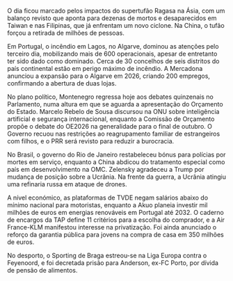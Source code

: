 O dia ficou marcado pelos impactos do supertufão Ragasa na Ásia, com um balanço revisto que aponta para dezenas de mortos e desaparecidos em Taiwan e nas Filipinas, que já enfrentam um novo ciclone. Na China, o tufão forçou a retirada de milhões de pessoas.

Em Portugal, o incêndio em Lagos, no Algarve, dominou as atenções pelo terceiro dia, mobilizando mais de 600 operacionais, apesar de entretanto ter sido dado como dominado. Cerca de 30 concelhos de seis distritos do país continental estão em perigo máximo de incêndio. A Mercadona anunciou a expansão para o Algarve em 2026, criando 200 empregos, confirmando a abertura de duas lojas.

No plano político, Montenegro regressa hoje aos debates quinzenais no Parlamento, numa altura em que se aguarda a apresentação do Orçamento do Estado. Marcelo Rebelo de Sousa discursou na ONU sobre inteligência artificial e segurança internacional, enquanto a Comissão de Orçamento propõe o debate do OE2026 na generalidade para o final de outubro. O Governo recuou nas restrições ao reagrupamento familiar de estrangeiros com filhos, e o PRR será revisto para reduzir a burocracia.

No Brasil, o governo do Rio de Janeiro restabeleceu bónus para polícias por mortes em serviço, enquanto a China abdicou do tratamento especial como país em desenvolvimento na OMC. Zelensky agradeceu a Trump por mudança de posição sobre a Ucrânia. Na frente da guerra, a Ucrânia atingiu uma refinaria russa em ataque de drones.

A nível económico, as plataformas de TVDE negam salários abaixo do mínimo nacional para motoristas, enquanto a Akuo planeia investir mil milhões de euros em energias renováveis ​​em Portugal até 2032. O caderno de encargos da TAP define 11 critérios para a escolha do comprador, e a Air France-KLM manifestou interesse na privatização. Foi ainda anunciado o reforço da garantia pública para jovens na compra de casa em 350 milhões de euros.

No desporto, o Sporting de Braga estreou-se na Liga Europa contra o Feyenoord, e foi decretada prisão para Anderson, ex-FC Porto, por dívida de pensão de alimentos.
